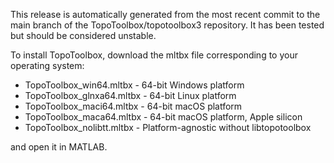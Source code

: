This release is automatically generated from the most recent commit to
the main branch of the TopoToolbox/topotoolbox3 repository. It has
been tested but should be considered unstable.

To install TopoToolbox, download the mltbx file corresponding to your
operating system:

- TopoToolbox_win64.mltbx - 64-bit Windows platform
- TopoToolbox_glnxa64.mltbx - 64-bit Linux platform
- TopoToolbox_maci64.mltbx - 64-bit macOS platform
- TopoToolbox_maca64.mltbx - 64-bit macOS platform, Apple silicon
- TopoToolbox_nolibtt.mltbx - Platform-agnostic without libtopotoolbox

and open it in MATLAB.
